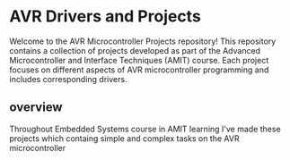 # AVR Drivers and Projects 
Welcome to the AVR Microcontroller Projects repository! This repository contains a collection of projects developed as part of the Advanced Microcontroller and Interface Techniques (AMIT) course. Each project focuses on different aspects of AVR microcontroller programming and includes corresponding drivers.
## overview
Throughout Embedded Systems course in AMIT learning I've made these projects which containg simple and complex tasks on the AVR microcontroller
